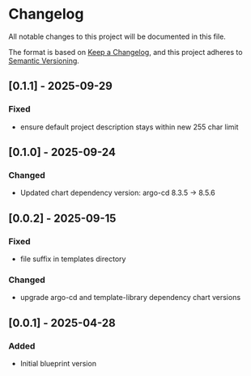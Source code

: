 # Changelog
All notable changes to this project will be documented in this file.

The format is based on [Keep a Changelog](https://keepachangelog.com/en/1.1.0/),
and this project adheres to [Semantic Versioning](https://semver.org/spec/v2.0.0.html).

## [0.1.1] - 2025-09-29
### Fixed
- ensure default project description stays within new 255 char limit

## [0.1.0] - 2025-09-24
### Changed
- Updated chart dependency version: argo-cd 8.3.5 → 8.5.6

## [0.0.2] - 2025-09-15
### Fixed
- file suffix in templates directory
### Changed
- upgrade argo-cd and template-library dependency chart versions

## [0.0.1] - 2025-04-28
### Added
- Initial blueprint version
